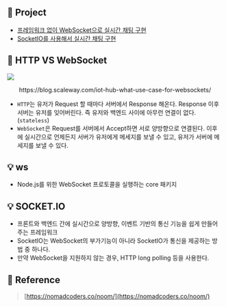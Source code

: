 ## 📌 Project

- [프레임워크 없이 WebSocket으로 실시간 채팅 구현](https://github.com/DINGUNOTE/Noom/tree/main/vanilla)
- [SocketIO를 사용해서 실시간 채팅 구현](https://github.com/DINGUNOTE/Noom/tree/main/socketio)

## 🤔 HTTP VS WebSocket

<img style="display:block;margin:0 auto;" src="https://blog.scaleway.com/content/images/2021/02/websockets-bigger-4.png">
<p style="text-align:center;">https://blog.scaleway.com/iot-hub-what-use-case-for-websockets/</p>

- `HTTP`는 유저가 Request 할 때마다 서버에서 Response 해온다. Response 이후 서버는 유저를 잊어버린다. 즉 유저와 백엔드 사이에 아무런 연결이 없다.(`stateless`)
- `WebSocket`은 Request를 서버에서 Accept하면 서로 양방향으로 연결된다. 이후에 실시간으로 언제든지 서버가 유저에게 메세지를 보낼 수 있고, 유저가 서버에 메세지를 보낼 수 있다.

## 💡 ws

- Node.js를 위한 WebSocket 프로토콜을 실행하는 core 패키지

## 💡 SOCKET.IO

- 프론트와 백엔드 간에 실시간으로 양방향, 이벤트 기반의 통신 기능을 쉽게 만들어주는 프레임워크
- SocketIO는 WebSocket의 부가기능이 아니라 SocketIO가 통신을 제공하는 방법 중 하나다.
- 만약 WebSocket을 지원하지 않는 경우, HTTP long polling 등을 사용한다.

## 📌 Reference

> [https://nomadcoders.co/noom/](https://nomadcoders.co/noom/)
